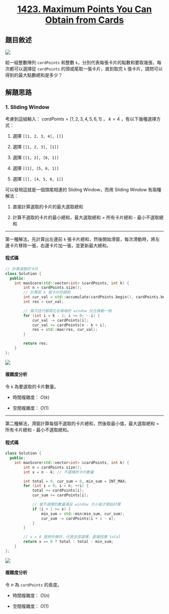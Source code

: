 # <center> [1423. Maximum Points You Can Obtain from Cards](https://leetcode.com/problems/maximum-points-you-can-obtain-from-cards/description/) </center>

## 題目敘述

[![](https://i.imgur.com/1o8Ni6x.png)](https://i.imgur.com/1o8Ni6x.png)

給一組整數陣列 `cardPoints` 和整數 `k`，分別代表每張卡片的點數和要取幾張，每次都可以選擇從 `cardPoints` 的頭或尾取一張卡片，直到取完 `k` 張卡片，請問可以得到的最大點數總和是多少？

## 解題思路

### 1. Sliding Window

考慮到這組輸入： $cardPoints = [1, 2, 3, 4, 5, 6, 1]$ ， $k = 4$ ，有以下幾種選擇方式：

1. 選擇 `[[1, 2, 3, 4], []]`

2. 選擇 `[[1, 2, 3], [1]]`

3. 選擇 `[[1, 2], [6, 1]]`

4. 選擇 `[[1], [5, 6, 1]]`

5. 選擇 `[[], [4, 5, 6, 1]]`

可以發現這就是一個頭尾相連的 Sliding Window，而用 Sliding Window 有兩種解法：

1. 直接計算選取的卡片的最大選取總和

2. 計算不選取的卡片的最小總和，最大選取總和 = 所有卡片總和 - 最小不選取總和

---

第一種解法，先計算出左邊前 `k` 張卡片總和，然後開始滑窗，每次滑動時，將左邊卡片移除一張，右邊卡片加一張，並更新最大總和。

#### 程式碼

``` cpp {.line-numbers}
// 計算選取的卡片
class Solution {
  public:
    int maxScore(std::vector<int> &cardPoints, int k) {
        int n = cardPoints.size();
        // 計算前 k 張卡片的總和
        int cur_val = std::accumulate(cardPoints.begin(), cardPoints.begin() + k, 0);
        int res = cur_val;

        // 每次迭代都將左右兩端的 window 往左移動一格
        for (int i = k - 1; i >= 0; --i) {
            cur_val -= cardPoints[i];
            cur_val += cardPoints[n - k + i];
            res = std::max(res, cur_val);
        }

        return res;
    }
};
```

[![](https://i.imgur.com/agNdqLB.png)](https://i.imgur.com/agNdqLB.png)

#### 複雜度分析

令 `k` 為要選取的卡片數量。

- 時間複雜度： $O(k)$

- 空間複雜度： $O(1)$

---

第二種解法，滑窗計算每個不選取的卡片總和，然後取最小值，最大選取總和 = 所有卡片總和 - 最小不選取總和。

#### 程式碼

```cpp {.line-numbers}
class Solution {
  public:
    int maxScore(std::vector<int> &cardPoints, int k) {
        int n = cardPoints.size();
        int x = n - k; // 不選擇的卡片數量

        int total = 0, cur_sum = 0, min_sum = INT_MAX;
        for (int i = 0; i < n; ++i) {
            total += cardPoints[i];
            cur_sum += cardPoints[i];

            // 當不選擇的數量滿足 window 大小後才開始計算
            if (i + 1 >= x) {
                min_sum = std::min(min_sum, cur_sum);
                cur_sum -= cardPoints[i + 1 - x];
            }
        }

        // x = 0 是例外條件，代表全部選擇，直接回傳 total
        return x == 0 ? total : total - min_sum;
    }
};
```

[![](https://i.imgur.com/xjLj876.png)](https://i.imgur.com/xjLj876.png)

#### 複雜度分析

令 $n$ 為 `cardPoints` 的長度。

- 時間複雜度： $O(n)$

- 空間複雜度： $O(1)$
